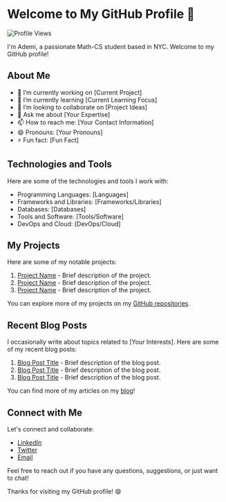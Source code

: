 # Welcome to My GitHub Profile 👋

![Profile Views](https://komarev.com/ghpvc/?username=ademizain&color=green)

I'm Ademi, a passionate Math-CS student based in NYC. Welcome to my GitHub profile!

## About Me

- 🔭 I’m currently working on [Current Project]
- 🌱 I’m currently learning [Current Learning Focus]
- 👯 I’m looking to collaborate on [Project Ideas]
- 💬 Ask me about [Your Expertise]
- 📫 How to reach me: [Your Contact Information]
- 😄 Pronouns: [Your Pronouns]
- ⚡ Fun fact: [Fun Fact]

## Technologies and Tools

Here are some of the technologies and tools I work with:

- Programming Languages: [Languages]
- Frameworks and Libraries: [Frameworks/Libraries]
- Databases: [Databases]
- Tools and Software: [Tools/Software]
- DevOps and Cloud: [DevOps/Cloud]

## My Projects

Here are some of my notable projects:

1. [Project Name](link-to-repo) - Brief description of the project.
2. [Project Name](link-to-repo) - Brief description of the project.
3. [Project Name](link-to-repo) - Brief description of the project.

You can explore more of my projects on my [GitHub repositories](https://github.com/your-username).

## Recent Blog Posts

I occasionally write about topics related to [Your Interests]. Here are some of my recent blog posts:

1. [Blog Post Title](link-to-blog-post) - Brief description of the blog post.
2. [Blog Post Title](link-to-blog-post) - Brief description of the blog post.
3. [Blog Post Title](link-to-blog-post) - Brief description of the blog post.

You can find more of my articles on my [blog](link-to-blog)!

## Connect with Me

Let's connect and collaborate:

- [LinkedIn](https://www.linkedin.com/in/your-linkedin-profile/)
- [Twitter](https://twitter.com/your-twitter-profile)
- [Email](mailto:your-email@example.com)

Feel free to reach out if you have any questions, suggestions, or just want to chat!

Thanks for visiting my GitHub profile! 😄
